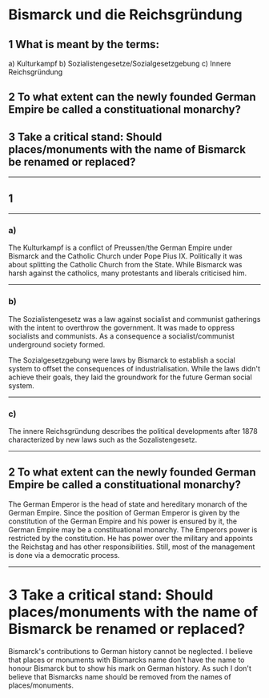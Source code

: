 # Bismarck und die Reichsgründung

## 1 What is meant by the terms:

a) Kulturkampf
b) Sozialistengesetze/Sozialgesetzgebung
c) Innere Reichsgründung

## 2 To what extent can the newly founded German Empire be called a constituational monarchy?

## 3 Take a critical stand: Should places/monuments with the name of Bismarck be renamed or replaced?

---

## 1

---

### a)

The Kulturkampf is a conflict of Preussen/the German Empire under Bismarck and the Catholic Church under Pope Pius IX.
Politically it was about splitting the Catholic Church from the State.
While Bismarck was harsh against the catholics, many protestants and liberals criticised him.

---

### b)

The Sozialistengesetz was a law against socialist and communist gatherings with the intent to overthrow the government.
It was made to oppress socialists and communists.
As a consequence a socialist/communist underground society formed.

The Sozialgesetzgebung were laws by Bismarck to establish a social system to offset the consequences of industrialisation.
While the laws didn't achieve their goals, they laid the groundwork for the future German social system.

---

### c)

The innere Reichsgründung describes the political developments after 1878 characterized by new laws such as the Sozalistengesetz.

---

## 2 To what extent can the newly founded German Empire be called a constituational monarchy?

The German Emperor is the head of state and hereditary monarch of the German Empire.
Since the position of German Emperor is given by the constitution of the German Empire and his power is ensured by it, the German Empire may be a constituational monarchy.
The Emperors power is restricted by the constitution.
He has power over the military and appoints the Reichstag and has other responsibilities.
Still, most of the management is done via a democratic process.

---

# 3 Take a critical stand: Should places/monuments with the name of Bismarck be renamed or replaced?

Bismarck's contributions to German history cannot be neglected.
I believe that places or monuments with Bismarcks name don't have the name to honour Bismarck but to show his mark on German history.
As such I don't believe that Bismarcks name should be removed from the names of places/monuments.